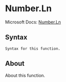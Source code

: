 ---
---

# Number.Ln

Microsoft Docs: [Number.Ln](https://docs.microsoft.com/en-us/powerquery-m/number-ln)

## Syntax

```
Syntax for this function.
```

## About

About this function.

